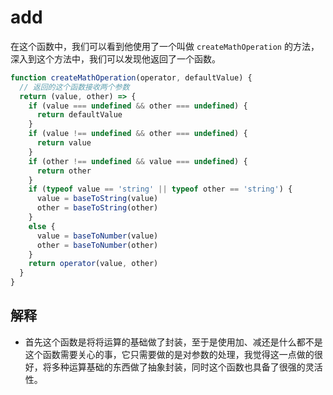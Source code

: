 # add

在这个函数中，我们可以看到他使用了一个叫做 `createMathOperation` 的方法，深入到这个方法中，我们可以发现他返回了一个函数。

```js
function createMathOperation(operator, defaultValue) {
  // 返回的这个函数接收两个参数
  return (value, other) => {
    if (value === undefined && other === undefined) {
      return defaultValue
    }
    if (value !== undefined && other === undefined) {
      return value
    }
    if (other !== undefined && value === undefined) {
      return other
    }
    if (typeof value == 'string' || typeof other == 'string') {
      value = baseToString(value)
      other = baseToString(other)
    }
    else {
      value = baseToNumber(value)
      other = baseToNumber(other)
    }
    return operator(value, other)
  }
}
```

## 解释

- 首先这个函数是将将运算的基础做了封装，至于是使用加、减还是什么都不是这个函数需要关心的事，它只需要做的是对参数的处理，我觉得这一点做的很好，将多种运算基础的东西做了抽象封装，同时这个函数也具备了很强的灵活性。